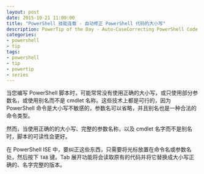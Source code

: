 ```yaml
---
layout: post
date: 2015-10-21 11:00:00
title: "PowerShell 技能连载 - 自动修正 PowerShell 代码的大小写"
description: PowerTip of the Day - Auto-CaseCorrecting PowerShell Code
categories:
- powershell
- tip
tags:
- powershell
- tip
- powertip
- series
---
```

当您编写 PowerShell 脚本时，可能常常没有使用正确的大小写，或只使用部分参数名，或使用别名而不是 cmdlet 名称。这些技术上都是可行的，因为 PowerShell 命令是大小写不敏感的，参数名可以省略，并且别名也是一种合法的命令类型。

然而，当使用正确的的大小写、完整的参数名称，以及 cmdlet 名字而不是别名时，脚本的可读性会更好。

在 PowerShell ISE 中，要纠正这些东西，只需要将光标放置在命令名或参数名处，然后按下 `TAB` 键。Tab 展开功能将会读取原有的代码并将它替换成大小写正确的、名字完整的版本。

<!--本文国际来源：[Auto-CaseCorrecting PowerShell Code](http://community.idera.com/powershell/powertips/b/tips/posts/auto-casecorrecting-powershell-code)-->
